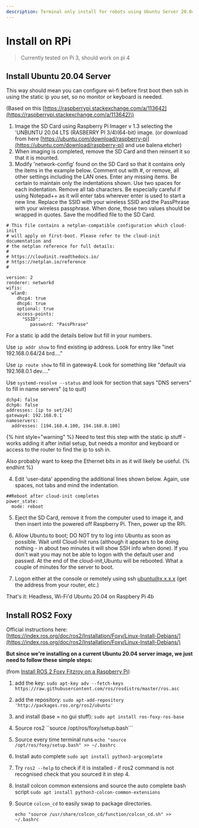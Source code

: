 ```yaml
---
description: Terminal only install for robots using Ubuntu Server 20.04 and ROS2 Foxy
---
```


# Install on RPi

> Currently tested on Pi 3, should work on pi 4

## Install Ubuntu 20.04 Server

This way should mean you can configure wi-fi before first boot then ssh in using the static ip you set, so no monitor or keyboard is needed.

\(Based on this [https://raspberrypi.stackexchange.com/a/113642](https://raspberrypi.stackexchange.com/a/113642)\)

1. Image the SD Card using Raspberry Pi Imager v 1.3 selecting the 'UNBUNTU 20.04 LTS \(RASBERRY PI 3/4\)\(64-bit\) image.  \(or download from here [https://ubuntu.com/download/raspberry-pi](https://ubuntu.com/download/raspberry-pi) and use balena etcher\)
2. When imaging is completed, remove the SD Card and then reinsert it so that it is mounted. 
3. Modify 'network-config' found on the SD Card so that it contains only the items in the example below. Comment out with \#, or remove, all other settings including the LAN ones. Enter any missing items. Be certain to maintain only the indentations shown. Use two spaces for each indentation. Remove all tab characters. Be especially careful if using Notepad++ as it will enter tabs wherever enter is used to start a new line. Replace the SSID with your wireless SSID and the PassPhrase with your wireless passphrase. When done, those two values should be wrapped in quotes. Save the modified file to the SD Card. 

```text
# This file contains a netplan-compatible configuration which cloud-init
# will apply on first-boot. Please refer to the cloud-init documentation and
# the netplan reference for full details:
#
# https://cloudinit.readthedocs.io/
# https://netplan.io/reference
#

version: 2
renderer: networkd
wifis:
  wlan0:
    dhcp4: true
    dhcp6: true
    optional: true
    access-points:
      "SSID":
         password: "PassPhrase"
```

For a static ip add the details below but fill in your numbers.

Use `ip addr show` to find existing ip address. Look for entry like "inet 192.168.0.64/24 brd...."

Use `ip route show` to fill in gateway4. Look for something like "default via 192.168.0.1 dev...."

Use `systemd-resolve --status` and look for section that says "DNS servers" to fill in name servers" \(q to quit\)

```text
dchp4: false 
dchp6: false 
addresses: [ip to set/24] 
gateway4: 192.168.0.1 
nameservers: 
  addresses: [194.168.4.100, 194.168.8.100] 
```

{% hint style="warning" %}
Need to test this step with the static ip stuff - works adding it after initial setup, but needs a monitor and keyboard or access to the router to find the ip to ssh in.

Also probably want to keep the Ethernet bits in as it will likely be useful.
{% endhint %}

4. Edit 'user-data' appending the additional lines shown below. Again, use spaces, not tabs and mind the indentation. 

```text
##Reboot after cloud-init completes
power_state:
  mode: reboot
```

5. Eject the SD Card, remove it from the computer used to image it, and then insert into the powered off Raspberry Pi. Then, power up the RPi. 

6. Allow Ubuntu to boot; DO NOT try to log into Ubuntu as soon as possible. Wait until Cloud-Init runs \(although it appears to be doing nothing - in about two minutes it will show SSH info when done\). If you don't wait you may not be able to logon with the default user and passwd. At the end of the cloud-init,Ubuntu will be rebooted. What a couple of minutes for the server to boot. 

7. Logon either at the console or remotely using ssh [ubuntu@x.x.x.x](mailto:ubuntu@x.x.x.x) \(get the address from your router, etc.\) 

That's it: Headless, Wi-Fi'd Ubuntu 20.04 on Raspbery Pi 4b 

## Install ROS2 Foxy

Official instructions here: [https://index.ros.org/doc/ros2/Installation/Foxy/Linux-Install-Debians/](https://index.ros.org/doc/ros2/Installation/Foxy/Linux-Install-Debians/) 

**But since we're installing on a current Ubuntu 20.04 server image, we just need to follow these  simple steps:** 

\(from [Install ROS 2 Foxy Fitzroy on a Raspberry Pi](https://www.youtube.com/watch?v=0w-CRiuuiKk)\) 

1. add the key:  `sudo apt-key adv --fetch-keys https://raw.githubusercontent.com/ros/rosdistro/master/ros.asc`
2. add the repository: `sudo apt-add-repository 'http://packages.ros.org/ros2/ubuntu'`
3. and install \(base = no gui stuff\):  `sudo apt install ros-foxy-ros-base`
4. Source ros2 ``source /opt/ros/foxy/setup.bash```
5. Source every time terminal runs `echo "source /opt/ros/foxy/setup.bash" >> ~/.bashrc`
6. Install auto complete `sudo apt install python3-argcomplete`
7. Try `ros2 --help` to check if it is installed - if ros2 command is not recognised check that you sourced it in step 4. 
8. Install colcon common extensions and source the auto complete bash script `sudo apt install python3-colcon-common-extensions`
9. Source `colcon_cd` to easily swap to package directories. 

   `echo "source /usr/share/colcon_cd/function/colcon_cd.sh" >> ~/.bashrc`

